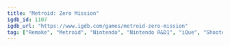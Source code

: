 ```yaml
---
title: "Metroid: Zero Mission"
igdb_id: 1107
igdb_url: "https://www.igdb.com/games/metroid-zero-mission"
tag: ["Remake", "Metroid", "Nintendo", "Nintendo R&D1", "iQue", "Shooter", "Platform", "Adventure", "Single player", "Side view", "Action", "Science fiction", "Open world"]
---
```

